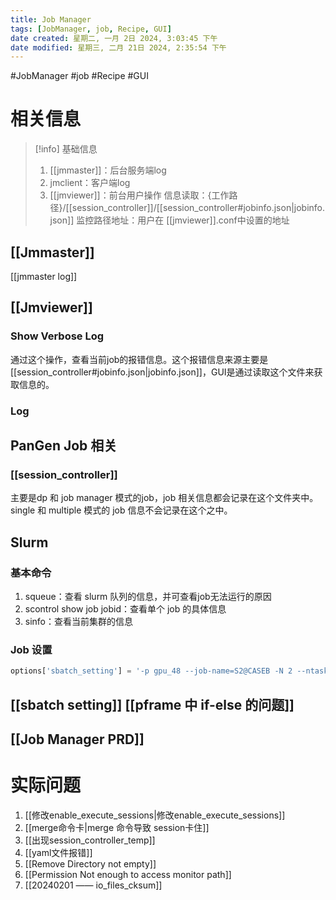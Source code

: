 ```yaml
---
title: Job Manager
tags: [JobManager, job, Recipe, GUI]
date created: 星期二, 一月 2日 2024, 3:03:45 下午
date modified: 星期三, 二月 21日 2024, 2:35:54 下午
---
```


#JobManager #job #Recipe #GUI 
# 相关信息
> [!info] 基础信息
> 	1. [[jmmaster]]：后台服务端log
> 	2. jmclient：客户端log
> 	3. [[jmviewer]]：前台用户操作
> 信息读取：{工作路径}/[[session_controller]]/[[session_controller#jobinfo.json|jobinfo.json]]
> 监控路径地址：用户在 [[jmviewer]].conf中设置的地址
## [[Jmmaster]]

[[jmmaster log]]
## [[Jmviewer]]

### Show Verbose Log
通过这个操作，查看当前job的报错信息。这个报错信息来源主要是[[session_controller#jobinfo.json|jobinfo.json]]，GUI是通过读取这个文件来获取信息的。
### Log
## PanGen Job 相关
### [[session_controller]]
主要是dp 和 job manager 模式的job，job 相关信息都会记录在这个文件夹中。
single 和 multiple 模式的 job 信息不会记录在这个之中。
## Slurm
### 基本命令
1. squeue：查看 slurm 队列的信息，并可查看job无法运行的原因
2. scontrol show job jobid：查看单个 job 的具体信息
3. sinfo：查看当前集群的信息
### Job 设置
```python
options['sbatch_setting'] = '-p gpu_48 --job-name=S2@CASEB -N 2 --ntasks-per-node=1 --cpus-per-task=2  --gres=gpu:1 --mem-per-cpus=10G'
```
 [[sbatch setting]] 
 [[pframe 中 if-else 的问题]]
--------------------------------------------------
## [[Job Manager PRD]]
# 实际问题
1. [[修改enable_execute_sessions|修改enable_execute_sessions]]
2. [[merge命令卡|merge 命令导致 session卡住]]
3. [[出现session_controller_temp]]
4. [[yaml文件报错]]
5. [[Remove Directory not empty]]
6. [[Permission Not enough to access monitor path]]
7. [[20240201 —— io_files_cksum]]